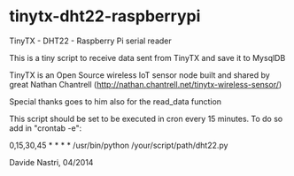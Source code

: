 tinytx-dht22-raspberrypi
========================

TinyTX - DHT22 - Raspberry Pi serial reader

This is a tiny script to receive data sent from TinyTX and save it to MysqlDB

TinyTX is an Open Source wireless IoT sensor node built and shared
by great
Nathan Chantrell (http://nathan.chantrell.net/tinytx-wireless-sensor/)

Special thanks goes to him also for the read_data function

This script should be set to be executed in cron every 15 minutes.
To do so add in "crontab -e":

0,15,30,45 * * * * /usr/bin/python /your/script/path/dht22.py

Davide Nastri, 04/2014
